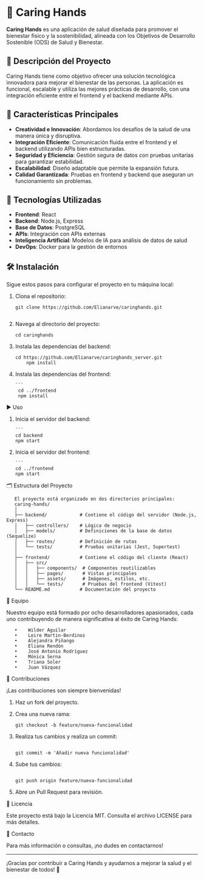 # 🌿 Caring Hands 

**Caring Hands** es una aplicación de salud diseñada para promover el bienestar físico y la sostenibilidad, alineada con los Objetivos de Desarrollo Sostenible (ODS) de Salud y Bienestar.

## 📝 Descripción del Proyecto

Caring Hands tiene como objetivo ofrecer una solución tecnológica innovadora para mejorar el bienestar de las personas. La aplicación es funcional, escalable y utiliza las mejores prácticas de desarrollo, con una integración eficiente entre el frontend y el backend mediante APIs.

## 🚀 Características Principales

- **Creatividad e Innovación**: Abordamos los desafíos de la salud de una manera única y disruptiva.
- **Integración Eficiente**: Comunicación fluida entre el frontend y el backend utilizando APIs bien estructuradas.
- **Seguridad y Eficiencia**: Gestión segura de datos con pruebas unitarias para garantizar estabilidad.
- **Escalabilidad**: Diseño adaptable que permite la expansión futura.
- **Calidad Garantizada**: Pruebas en frontend y backend que aseguran un funcionamiento sin problemas.

## 🔧 Tecnologías Utilizadas

- **Frontend**: React
- **Backend**: Node.js, Express
- **Base de Datos**: PostgreSQL
- **APIs**: Integración con APIs externas
- **Inteligencia Artificial**: Modelos de IA para análisis de datos de salud
- **DevOps**: Docker para la gestión de entornos

## 🛠 Instalación

Sigue estos pasos para configurar el proyecto en tu máquina local:

1. Clona el repositorio:

   	```
   	git clone https://github.com/Elianarve/caringhands.git
       

2. Navega al directorio del proyecto:

  	```
   	cd caringhands

3. Instala las dependencias del backend:

  	```
  	cd https://github.com/Elianarve/caringhands_server.git
    	npm install

4. Instala las dependencias del frontend:
  	
       ```
    	cd ../frontend
    	npm install


 ▶️ Uso

1. Inicia el servidor del backend:

       ```
       cd backend
       npm start


2. Inicia el servidor del frontend:

       ```
       cd ../frontend
       npm start


🗂 Estructura del Proyecto

       El proyecto está organizado en dos directorios principales:
       caring-hands/
       │
       ├── backend/            # Contiene el código del servidor (Node.js, Express)
       │   ├── controllers/    # Lógica de negocio
       │   ├── models/         # Definiciones de la base de datos (Sequelize)
       │   ├── routes/         # Definición de rutas
       │   └── tests/          # Pruebas unitarias (Jest, Supertest)
       │
       ├── frontend/           # Contiene el código del cliente (React)
       │   ├── src/
       │   │   ├── components/  # Componentes reutilizables
       │   │   ├── pages/       # Vistas principales
       │   │   ├── assets/      # Imágenes, estilos, etc.
       │   │   └── tests/       # Pruebas del frontend (Vitest)
       └── README.md           # Documentación del proyecto

👥 Equipo

Nuestro equipo está formado por ocho desarrolladores apasionados, cada uno contribuyendo de manera significativa al éxito de Caring Hands:

       •	Wilder Aguilar 
       •	Leire Martin-Berdinos 
       •	Alejandra Piñango 
       •	Eliana Rendón 
       •	José Antonio Rodríguez 
       •	Mónica Serna 
       •	Triana Soler 
       •	Juan Vázquez 

🤝 Contribuciones

¡Las contribuciones son siempre bienvenidas!

1.	Haz un fork del proyecto.

 2.	Crea una nueva rama:

       ```
       git checkout -b feature/nueva-funcionalidad

3.	Realiza tus cambios y realiza un commit:

       ```

       git commit -m 'Añadir nueva funcionalidad'

4.	Sube tus cambios:

       ```

       git push origin feature/nueva-funcionalidad

5.	Abre un Pull Request para revisión.


📄 Licencia

Este proyecto está bajo la Licencia MIT. Consulta el archivo LICENSE para más detalles.

📧 Contacto

Para más información o consultas, ¡no dudes en contactarnos!

________________________________________

¡Gracias por contribuir a Caring Hands y ayudarnos a mejorar la salud y el bienestar de todos! 🌟
